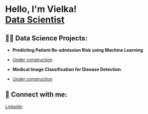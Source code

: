 <h1>Hello, I'm Vielka! <br/><a href="https://github.com/Vielkam"> Data Scientist</a></h1>

<h2>👨‍💻 Data Science Projects:</h2>

- <b>Predicting Patient Re-admission Risk using Machine Learning</b>
- <a href="https://pngimg.com/uploads/under_construction/under_construction_PNG42.png"> Under construction</a>
 
- <b>Medical Image Classification for Disease Detection</b>
- <a href="https://pngimg.com/uploads/under_construction/under_construction_PNG42.png"> Under construction</a>



<h2> 🤳 Connect with me:</h2>

<a href="https://www.linkedin.com/in/vielka-medina/"> LinkedIn</a>

<!-- is a ✨ _special_ ✨ repository because its `README.md` (this file) appears on your GitHub profile.

Here are some ideas to get you started:

- 🔭 I’m currently working on ...
- 🌱 I’m currently learning ...
- 👯 I’m looking to collaborate on ...
- 🤔 I’m looking for help with ...
- 💬 Ask me about ...
- 📫 How to reach me: ...
- 😄 Pronouns: ...
- ⚡ Fun fact: ...
-->
